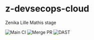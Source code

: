 # z-devsecops-cloud
Zenika Lille Mathis stage

![Main CI](https://github.com/mathis-tryla/z-devsecops-cloud/actions/workflows/create-pr.yml/badge.svg?event=push)
![Merge PR](https://github.com/mathis-tryla/z-devsecops-cloud/actions/workflows/merge-pr.yml/badge.svg?event=push)
![DAST](https://github.com/mathis-tryla/z-devsecops-cloud/actions/workflows/dast.yml/badge.svg)